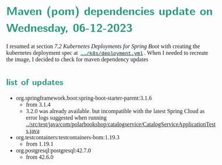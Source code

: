 <style>
body {
  font-family: "Gentium Basic", Cardo, "Linux Libertine o", "Palatino Linotype", Cambria, serif;
  font-size: 100% !important;
  padding-right: 12%;
}
code {
	padding: 0 .25em;
	
	white-space: pre;
	font-family: "Tlwg mono", Consolas, "Liberation Mono", Menlo, Courier, monospace;
	
	background-color: #ECFFFA;
	//border: 1px solid #ccc;
	//border-radius: 3px;
}

kbd {
	display: inline-block;
	padding: 3px 5px;
	font-family: "Tlwg mono", Consolas, "Liberation Mono", Menlo, Courier, monospace;
	line-height: 10px;
	color: #555;
	vertical-align: middle;
	background-color: #ECFFFA;
	border: solid 1px #ccc;
	border-bottom-color: #bbb;
	border-radius: 3px;
	box-shadow: inset 0 -1px 0 #bbb;
}

h1,h2,h3,h4,h5 {
  color: #269B7D; 
  font-family: "fira sans", "Latin Modern Sans", Calibri, "Trebuchet MS", sans-serif;
}
</style>

# Maven (pom) dependencies update on Wednesday, 06-12-2023
I resumed at section _7.2 Kubernetes Deployments for Spring Boot_ with creating the kubernetes deployment spec at 
[`../k8s/deployment.yml`](../k8s/deployment.yml). When I needed to recreate the image, I decided to check for maven dependency updates
## list of updates
- org.springframework.boot:spring-boot-starter-parent:3.1.6
  - from 3.1.4
  - 3.2.0 was already available. but incompatible with the latest Spring Cloud as error logs suggested when running
    [../src/test/java/com/polarbookshop/catalogservice/CatalogServiceApplicationTests.java](../src/test/java/com/polarbookshop/catalogservice/CatalogServiceApplicationTests.java)
- org.testcontainers:testcontainers-bom:1.19.3
  - from 1.19.1
- org.postgresql:postgresql:42.7.0
  - from 42.6.0